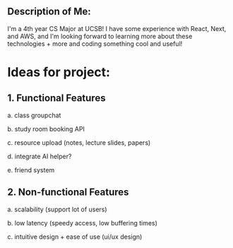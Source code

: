 ## Description of Me:

I'm a 4th year CS Major at UCSB! I have some experience with React, Next, and AWS, and I'm looking forward to learning more about these technologies + more and coding something cool and useful!

# Ideas for project:

## 1. Functional Features

   a. class groupchat
   
   b. study room booking API
   
   c. resource upload (notes, lecture slides, papers)
   
   d. integrate AI helper?
   
   e. friend system

## 2. Non-functional Features

   a. scalability (support lot of users)
   
   b. low latency (speedy access, low buffering times)
   
   c. intuitive design + ease of use (ui/ux design)
